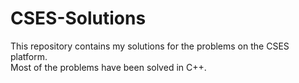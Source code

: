 # CSES-Solutions
This repository contains my solutions for the problems on the CSES platform. <br/>
Most of the problems have been solved in C++.
